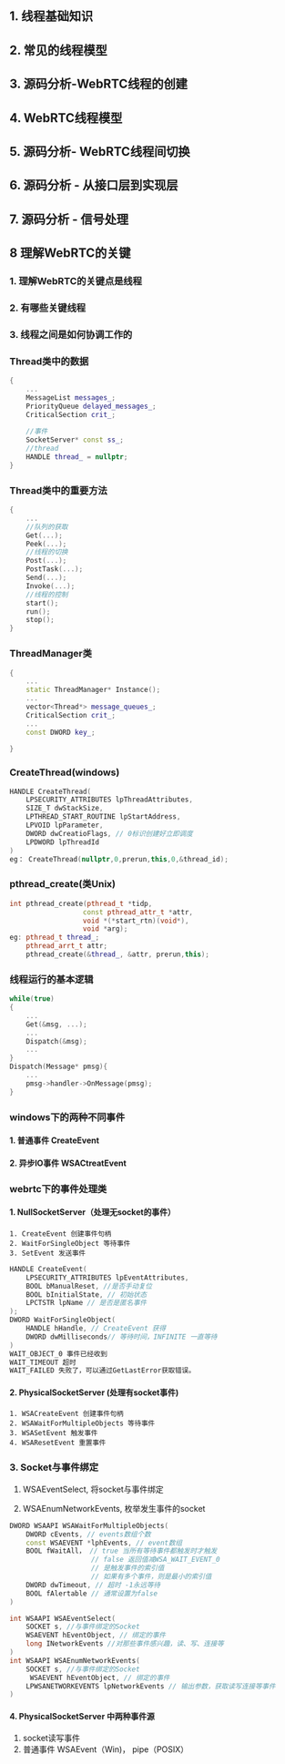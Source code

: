 ## 1. 线程基础知识

## 2. 常见的线程模型

## 3. 源码分析-WebRTC线程的创建



## 4. WebRTC线程模型



## 5. 源码分析- WebRTC线程间切换

## 6. 源码分析 - 从接口层到实现层

## 7. 源码分析 - 信号处理

## 8 理解WebRTC的关键

### 1. 理解WebRTC的关键点是线程

### 2. 有哪些关键线程

### 3. 线程之间是如何协调工作的



### Thread类中的数据

~~~c++
{
    ...
    MessageList messages_;
    PriorityQueue delayed_messages_;
    CriticalSection crit_;
    
    //事件
    SocketServer* const ss_;
    //thread
    HANDLE thread_ = nullptr;
}
~~~

### Thread类中的重要方法

~~~c++
{
    ...
    //队列的获取
    Get(...);
    Peek(...);
    //线程的切换
    Post(...);
    PostTask(...);
    Send(...);
    Invoke(...);
    //线程的控制
    start();
    run();
    stop();
}
~~~

### ThreadManager类

~~~c++
{
    ...
    static ThreadManager* Instance();
    ...
    vector<Thread*> message_queues_;
    CriticalSection crit_;
    ...
    const DWORD key_;
    
}
~~~

### CreateThread(windows)

~~~c++
HANDLE CreateThread(
	LPSECURITY_ATTRIBUTES lpThreadAttributes,
    SIZE_T dwStackSize,
    LPTHREAD_START_ROUTINE lpStartAddress,
    LPVOID lpParameter,
    DWORD dwCreatioFlags, // 0标识创建好立即调度
    LPDWORD lpThreadId
)
eg： CreateThread(nullptr,0,prerun,this,0,&thread_id);
~~~

### pthread_create(类Unix)

~~~c++
int pthread_create(pthread_t *tidp,
                  const pthread_attr_t *attr,
                  void *(*start_rtn)(void*),
                  void *arg);
eg:	pthread_t thread_;
	pthread_arrt_t attr;
	pthread_create(&thread_, &attr, prerun,this);
~~~

### 线程运行的基本逻辑

~~~c++
while(true)
{
    ...
    Get(&msg, ...);
    ...
    Dispatch(&msg);
    ...
}
Dispatch(Message* pmsg){
    ...
    pmsg->handler->OnMessage(pmsg);
}
~~~

### windows下的两种不同事件

#### 1. 普通事件 CreateEvent

#### 2. 异步IO事件 WSACtreatEvent



### webrtc下的事件处理类

#### 1. NullSocketServer（处理无socket的事件）

	1. CreateEvent 创建事件句柄
 	2. WaitForSingleObject 等待事件
 	3. SetEvent 发送事件

~~~C++
HANDLE CreateEvent(
	LPSECURITY_ATTRIBUTES lpEventAttributes,
    BOOL bManualReset, //是否手动复位
    BOOL bInitialState, // 初始状态
    LPCTSTR lpName // 是否是匿名事件
);
DWORD WaitForSingleObject(
	HANDLE hHandle, // CreateEvent 获得
    DWORD dwMilliseconds// 等待时间，INFINITE 一直等待
)
WAIT_OBJECT_0 事件已经收到
WAIT_TIMEOUT 超时
WAIT_FAILED 失败了，可以通过GetLastError获取错误。
~~~



#### 2. PhysicalSocketServer (处理有socket事件)

 	1. WSACreateEvent 创建事件句柄
 	2. WSAWaitForMultipleObjects 等待事件
 	3. WSASetEvent 触发事件
 	4. WSAResetEvent 重置事件

### 3. Socket与事件绑定

1. WSAEventSelect, 将socket与事件绑定

2. WSAEnumNetworkEvents, 枚举发生事件的socket

~~~c++
DWORD WSAAPI WSAWaitForMultipleObjects(
	DWORD cEvents, // events数组个数
    const WSAEVENT *lphEvents, // event数组
    BOOL fWaitAll， // true 当所有等待事件都触发时才触发
    				// false 返回值减WSA_WAIT_EVENT_0
    				// 是触发事件的索引值
    				// 如果有多个事件，则是最小的索引值
    DWORD dwTimeout, // 超时 -1永远等待
    BOOL fAlertable // 通常设置为false
)

int WSAAPI WSAEventSelect(
	SOCKET s, //与事件绑定的Socket
    WSAEVENT hEventObject, // 绑定的事件
    long INetworkEvents //对那些事件感兴趣，读、写、连接等
)
int WSAAPI WSAEnumNetworkEvents(
	SOCKET s, //与事件绑定的Socket
     WSAEVENT hEventObject, // 绑定的事件
    LPWSANETWORKEVENTS lpNetworkEvents // 输出参数，获取读写连接等事件
)
~~~

#### 4. PhysicalSocketServer 中两种事件源

1. socket读写事件
2. 普通事件 WSAEvent（Win)，  pipe（POSIX）




